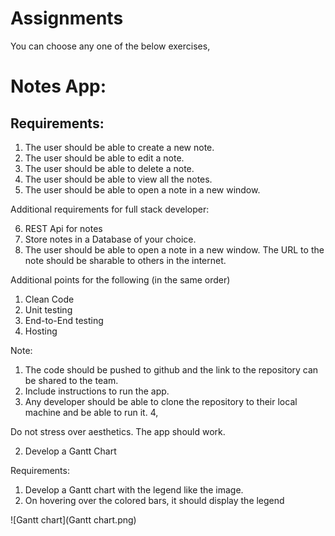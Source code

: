 # Assignments

You can choose any one of the below exercises,

# Notes App:

## Requirements:

1. The user should be able to create a new note.
2. The user should be able to edit a note.
3. The user should be able to delete a note.
4. The user should be able to view all the notes.
5. The user should be able to open a note in a new window. 

Additional requirements for full stack developer:

6. REST Api for notes
7. Store notes in a Database of your choice.
8. The user should be able to open a note in a new window. The URL to the note should be sharable to others in the internet.

Additional points for the following (in the same order)

1. Clean Code
2. Unit testing
3. End-to-End testing
4. Hosting

Note: 

1. The code should be pushed to github and the link to the repository can be shared to the team.
2. Include instructions to run the app.
3. Any developer should be able to clone the repository to their local machine and be able to run it.
4,

Do not stress over aesthetics. The app should work.


2. Develop a Gantt Chart

Requirements:

1. Develop a Gantt chart with the legend like the image.
2. On hovering over the colored bars, it should display the legend


![Gantt chart](Gantt chart.png)
